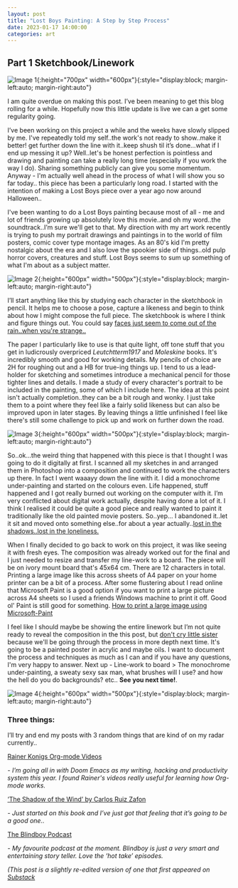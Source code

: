 ```yaml
---
layout: post
title: "Lost Boys Painting: A Step by Step Process"
date: 2023-01-17 14:00:00
categories: art
---
```

## Part 1 Sketchbook/Linework

![Image 1](/assets/images/lost-boys-sketchbook-scans-1.jpg){:height="700px" width="600px"}{:style="display:block; margin-left:auto; margin-right:auto"}



I am quite overdue on making this post. I’ve been meaning to get this blog rolling for a while. Hopefully now this little update is live we can a get some regularity going.

I’ve been working on this project a while and the weeks have slowly slipped by me. I've repeatedly told my self..the work's not ready to show..make it better! get further down the line with it..keep shush til it’s done…what if I end up messing it up? Well..let's be honest perfection is pointless and drawing and painting can take a really long time (especially if you work the way I do). Sharing something publicly can give you some momentum. Anyway - I'm actually well ahead in the process of what I will show you so far today.. this piece has been a particularly long road. I started with the intention of making a Lost Boys piece over a year ago now around Halloween..

I've been wanting to do a Lost Boys painting because most of all - me and lot of friends growing up absolutely love this movie..and oh my word..the soundtrack..I’m sure we'll get to that. My direction with my art work recently is trying to push my portrait drawings and paintings in to the world of film posters, comic cover type montage images. As an 80's kid I'm pretty nostalgic about the era and I also love the spookier side of things..old pulp horror covers, creatures and stuff. Lost Boys seems to sum up something of what I'm about as a subject matter.

![Image 2](/assets/images/michael-lost-boys-sketchbook-scans-2.jpg){:height="600px" width="500px"}{:style="display:block; margin-left:auto; margin-right:auto"}

I’ll start anything like this by studying each character in the sketchbook in pencil. It helps me to choose a pose, capture a likeness and begin to think about how I might compose the full piece. The sketchbook is where I think and figure things out. You could say [faces just seem to come out of the rain..when you're strange..](https://piped.kavin.rocks/watch?v=eTviNc52igI)

The paper I particularly like to use is that quite light, off tone stuff that you get in ludicrously overpriced *Leutchtterm1917* and *Moleskine* books. It's incredibly smooth and good for working details. My pencils of choice are 2H for roughing out and a HB for true-ing things up. I tend to us a lead-holder for sketching and sometimes introduce a mechanical pencil for those tighter lines and details. I made a study of every character's portrait to be included in the painting, some of which I include here. The idea at this point isn't actually completion..they can be a bit rough and wonky. I just take them to a point where they feel like a fairly solid likeness but can also be improved upon in later stages. By leaving things a little unfinished I feel like there's still some challenge to pick up and work on further down the road.

![Image 3](/assets/images/grandpa-lost-boys-sketchbook-scans-3.jpg){:height="600px" width="500px"}{:style="display:block; margin-left:auto; margin-right:auto"}

So..ok…the weird thing that happened with this piece is that I thought I was going to do it digitally at first. I scanned all my sketches in and arranged them in Photoshop into a composition and continued to work the characters up there. In fact I went waaayy down the line with it. I did a monochrome under-painting and started on the colours even. Life happened, stuff happened and I got really burned out working on the computer with it. I’m very conflicted about digital work actually, despite having done a lot of it. I think I realised it could be quite a good piece and really wanted to paint it traditionally like the old painted movie posters. So..yep... I abandoned it..let it sit and moved onto something else..for about a year actually..[lost in the shadows..lost in the loneliness.](https://piped.kavin.rocks/watch?v=9mk9MWei8MI)

When I finally decided to go back to work on this project, it was like seeing it with fresh eyes. The composition was already worked out for the final and I just needed to resize and transfer my line-work to a board. The piece will be on ivory mount board that's 45x64 cm. There are 12 characters in total. Printing a large image like this across sheets of A4 paper on your home printer can be a bit of a process. After some flustering about I read online that Microsoft Paint is a good option if you want to print a large picture across A4 sheets so I used a friends Windows machine to print it off. Good ol' Paint is still good for something. [How to print a large image using Microsoft-Paint](https://www.digitalcitizen.life/print-large-image-multiple-pages-4-steps-using-microsoft-paint/)

I feel like I should maybe be showing the entire linework but I’m not quite ready to reveal the composition in the this post, but [don't cry little sister](https://piped.kavin.rocks/watch?v=mrMLMV6E4CM) because we'll be going through the process in more depth next time. It's going to be a painted poster in acrylic and maybe oils. I want to document the process and techniques as much as I can and if you have any questions, I'm very happy to answer. Next up - Line-work to board > The monochrome under-painting, a sweaty sexy sax man, what brushes will I use? and how the hell do you do backgrounds? etc.. **See you next time!**.

![Image 4](/assets/images/sam-lost-boys-sketchbook-scans-4.jpg){:height="600px" width="500px"}{:style="display:block; margin-left:auto; margin-right:auto"}

### Three things:

I’ll try and end my posts with 3 random things that are kind of on my radar currently..

[Rainer Konigs Org-mode Videos](https://piped.video/playlist?list=PLVtKhBrRV_ZkPnBtt_TD1Cs9PJlU0IIdE)

_- I’m going all in with Doom Emacs as my writing, hacking and productivity system this year. I found Rainer's videos really useful for learning how Org-mode works._

[‘The Shadow of the Wind’ by Carlos Ruiz Zafon](https://www.goodreads.com/en/book/show/1232.The_Shadow_of_the_Wind)

_- Just started on this book and I’ve just got that feeling that it’s going to be a good one.._

[The Blindboy Podcast](https://open.spotify.com/show/7HinkS0WZqDuMXYh02EUY1)

_- My favourite podcast at the moment. Blindboy is just a very smart and entertaining story teller. Love the ‘hot take’ episodes._


_(This post is a slightly re-edited version of one that first appeared on [Substack](https://pigmentandpixels.substack.com/p/lost-boys-painting-part-1)_
